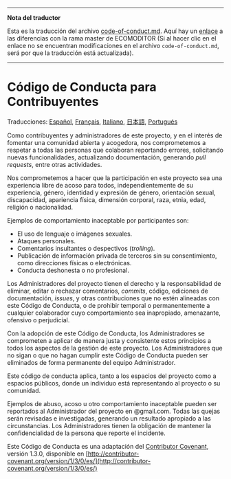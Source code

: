 ___
**Nota del traductor**

Esta es la traducción del archivo [code-of-conduct.md](https://github.com/avajs/ava/blob/master/code-of-conduct.md). Aquí hay un [enlace](https://github.com/avajs/ava/compare/4111f9483f2ff6a158b603735a712eee3ab074c4...master#diff-d3030a18b089fdb1fbfabf6e75e4aef0) a las diferencias con la rama master de ECOMODITOR (Si al hacer clic en el enlace no se encuentran modificaciones en el archivo `code-of-conduct.md`, será por que la traducción está actualizada).
___
# Código de Conducta para Contribuyentes

Traducciones: [Español](https://github.com/avajs/ava-docs/blob/master/es_ES/code-of-conduct.md), [Français](https://github.com/avajs/ava-docs/blob/master/fr_FR/code-of-conduct.md), [Italiano](https://github.com/avajs/ava-docs/blob/master/it_IT/code-of-conduct.md), [日本語](https://github.com/avajs/ava-docs/blob/master/ja_JP/code-of-conduct.md), [Portugués](https://github.com/avajs/ava-docs/blob/master/pt_BR/code-of-conduct.md)

Como contribuyentes y administradores de este proyecto, y en el interés de fomentar una comunidad abierta y acogedora, nos comprometemos a respetar a todas las personas que colaboran reportando errores, solicitando nuevas funcionalidades, actualizando documentación, generando *pull requests*, entre otras actividades.

Nos comprometemos a hacer que la participación en este proyecto sea una experiencia libre de acoso para todos, independientemente de su experiencia, género, identidad y expresión de género, orientación sexual, discapacidad, apariencia física, dimensión corporal, raza, etnia, edad, religión o nacionalidad.

Ejemplos de comportamiento inaceptable por participantes son:

* El uso de lenguaje o imágenes sexuales.
* Ataques personales.
* Comentarios insultantes o despectivos (*trolling*).
* Publicación de información privada de terceros sin su consentimiento, como direcciones físicas o electrónicas.
* Conducta deshonesta o no profesional.

Los Administradores del proyecto tienen el derecho y la responsabilidad de eliminar, editar o rechazar comentarios, *commits*, código, ediciones de documentación, *issues*, y otras contribuciones que no estén alineadas con este Código de Conducta, o de prohibir temporal o permanentemente a cualquier colaborador cuyo comportamiento sea inapropiado, amenazante, ofensivo o perjudicial.

Con la adopción de este Código de Conducta, los Administradores se comprometen a aplicar de manera justa y consistente estos principios a todos los aspectos de la gestión de este proyecto. Los Administradores que no sigan o que no hagan cumplir este Código de Conducta pueden ser eliminados de forma permanente del equipo Administrador.

Este código de conducta aplica, tanto a los espacios del proyecto como a espacios públicos, donde un individuo está representando al proyecto o su comunidad.

Ejemplos de abuso, acoso u otro comportamiento inaceptable pueden ser reportados al Administrador del proyecto en @gmail.com. Todas las quejas serán revisadas e investigadas, generando un resultado apropiado a las circunstancias. Los Administradores tienen la obligación de mantener la confidencialidad de la persona que reporte el incidente.

Este Código de Conducta es una adaptación del [Contributor Covenant](http://contributor-covenant.org), versión 1.3.0, disponible en [http://contributor-covenant.org/version/1/3/0/es/](http://contributor-covenant.org/version/1/3/0/es/)
